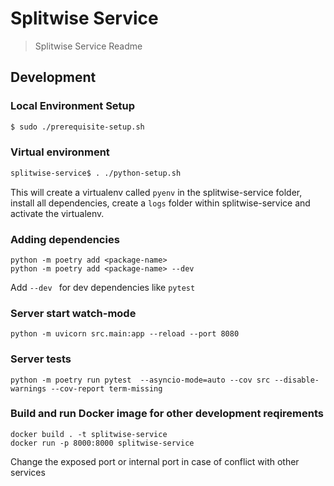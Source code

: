 # Splitwise Service
> Splitwise Service Readme


## Development
### Local Environment Setup
```sh
$ sudo ./prerequisite-setup.sh
```

### Virtual environment

```sh
splitwise-service$ . ./python-setup.sh
```
This will create a virtualenv called `pyenv` in the splitwise-service folder, install all dependencies, create a `logs` folder within splitwise-service and activate the virtualenv.


### Adding dependencies
```
python -m poetry add <package-name>
python -m poetry add <package-name> --dev
```
Add `--dev ` for dev dependencies like `pytest`

### Server start watch-mode
```
python -m uvicorn src.main:app --reload --port 8080
```
### Server tests
```
python -m poetry run pytest  --asyncio-mode=auto --cov src --disable-warnings --cov-report term-missing
```


### Build and run Docker image for other development reqirements
```
docker build . -t splitwise-service
docker run -p 8000:8000 splitwise-service
```
Change the exposed port or internal port in case of conflict with other services
